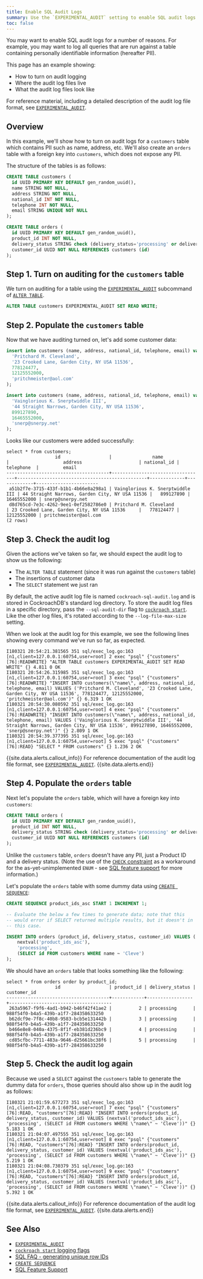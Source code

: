 ```yaml
---
title: Enable SQL Audit Logs
summary: Use the `EXPERIMENTAL_AUDIT` setting to enable SQL audit logs on a per-table basis.
toc: false
---
```


You may want to enable SQL audit logs for a number of reasons. For example, you may want to log all queries that are run against a table containing personally identifiable information (hereafter PII).

This page has an example showing:

- How to turn on audit logging
- Where the audit log files live
- What the audit log files look like

For reference material, including a detailed description of the audit log file format, see [`EXPERIMENTAL_AUDIT`](sql-audit-logging.html).

<div id="toc"></div>

## Overview

In this example, we'll show how to turn on audit logs for a `customers` table which contains PII such as name, address, etc.  We'll also create an `orders` table with a foreign key into `customers`, which does not expose any PII.

The structure of the tables is as follows:

~~~ sql
CREATE TABLE customers (
  id UUID PRIMARY KEY DEFAULT gen_random_uuid(),
  name STRING NOT NULL,
  address STRING NOT NULL,
  national_id INT NOT NULL,
  telephone INT NOT NULL,
  email STRING UNIQUE NOT NULL
);

CREATE TABLE orders (
  id UUID PRIMARY KEY DEFAULT gen_random_uuid(),
  product_id INT NOT NULL,
  delivery_status STRING check (delivery_status='processing' or delivery_status='in-transit' or delivery_status='delivered') NOT NULL,
  customer_id UUID NOT NULL REFERENCES customers (id)
);
~~~

## Step 1. Turn on auditing for the `customers` table

We turn on auditing for a table using the [`EXPERIMENTAL_AUDIT`](sql-audit-logging.html) subcommand of [`ALTER TABLE`](alter-table.html).

~~~ sql
ALTER TABLE customers EXPERIMENTAL_AUDIT SET READ WRITE;
~~~

## Step 2. Populate the `customers` table

Now that we have auditing turned on, let's add some customer data:

~~~ sql
insert into customers (name, address, national_id, telephone, email) values (
  'Pritchard M. Cleveland',
  '23 Crooked Lane, Garden City, NY USA 11536',
  778124477,
  12125552000,
  'pritchmeister@aol.com'
);

insert into customers (name, address, national_id, telephone, email) values (
  'Vainglorious K. Snerptwiddle III',
  '44 Straight Narrows, Garden City, NY USA 11536',
  899127890,
  16465552000,
  'snerp@snerpy.net'
);
~~~

Looks like our customers were added successfully:

~~~
select * from customers;
                  id                  |               name               |                    address                     | national_id |  telephone  |         email
--------------------------------------+----------------------------------+------------------------------------------------+-------------+-------------+-----------------------
 a51b2f7e-3715-433f-b1b1-4b66e8a298a1 | Vainglorious K. Snerptwiddle III | 44 Straight Narrows, Garden City, NY USA 11536 |   899127890 | 16465552000 | snerp@snerpy.net
 d8d765cd-7e3c-4262-9ee1-0ef2582786e0 | Pritchard M. Cleveland           | 23 Crooked Lane, Garden City, NY USA 11536     |   778124477 | 12125552000 | pritchmeister@aol.com
(2 rows)
~~~

## Step 3. Check the audit log

Given the actions we've taken so far, we should expect the audit log to show us the following:

- The `ALTER TABLE` statement (since it was run against the `customers` table)
- The insertions of customer data
- The `SELECT` statement we just ran

By default, the active audit log file is named `cockroach-sql-audit.log` and is stored in CockroachDB's standard log directory.  To store the audit log files in a specific directory, pass the `--sql-audit-dir` flag to [`cockroach start`](start-a-node.html).  Like the other log files, it's rotated according to the `--log-file-max-size` setting.

When we look at the audit log for this example, we see the following lines showing every command we've run so far, as expected.

~~~
I180321 20:54:21.381565 351 sql/exec_log.go:163  [n1,client=127.0.0.1:60754,user=root] 2 exec "psql" {"customers"[76]:READWRITE} "ALTER TABLE customers EXPERIMENTAL_AUDIT SET READ WRITE" {} 4.811 0 OK
I180321 20:54:26.315985 351 sql/exec_log.go:163  [n1,client=127.0.0.1:60754,user=root] 3 exec "psql" {"customers"[76]:READWRITE} "INSERT INTO customers(\"name\", address, national_id, telephone, email) VALUES ('Pritchard M. Cleveland', '23 Crooked Lane, Garden City, NY USA 11536', 778124477, 12125552000, 'pritchmeister@aol.com')" {} 6.319 1 OK
I180321 20:54:30.080592 351 sql/exec_log.go:163  [n1,client=127.0.0.1:60754,user=root] 4 exec "psql" {"customers"[76]:READWRITE} "INSERT INTO customers(\"name\", address, national_id, telephone, email) VALUES ('Vainglorious K. Snerptwiddle III', '44 Straight Narrows, Garden City, NY USA 11536', 899127890, 16465552000, 'snerp@snerpy.net')" {} 2.809 1 OK
I180321 20:54:39.377395 351 sql/exec_log.go:163  [n1,client=127.0.0.1:60754,user=root] 5 exec "psql" {"customers"[76]:READ} "SELECT * FROM customers" {} 1.236 2 OK
~~~

{{site.data.alerts.callout_info}}
For reference documentation of the audit log file format, see [`EXPERIMENTAL_AUDIT`](sql-audit-logging.html).
{{site.data.alerts.end}}

## Step 4. Populate the `orders` table

Next let's populate the `orders` table, which will have a foreign key into `customers`:

~~~ sql
CREATE TABLE orders (
  id UUID PRIMARY KEY DEFAULT gen_random_uuid(),
  product_id INT NOT NULL,
  delivery_status STRING check (delivery_status='processing' or delivery_status='in-transit' or delivery_status='delivered') NOT NULL,
  customer_id UUID NOT NULL REFERENCES customers (id)
);
~~~

Unlike the `customers` table, `orders` doesn't have any PII, just a Product ID and a delivery status. (Note the use of the [`CHECK` constraint](check.html) as a workaround for the as-yet-unimplemented `ENUM` - see [SQL feature support](sql-feature-support.html) for more information.)

Let's populate the `orders` table with some dummy data using [`CREATE SEQUENCE`](create-sequence.html):

~~~ sql
CREATE SEQUENCE product_ids_asc START 1 INCREMENT 1;

-- Evaluate the below a few times to generate data; note that this
-- would error if SELECT returned multiple results, but it doesn't in
-- this case.

INSERT INTO orders (product_id, delivery_status, customer_id) VALUES (
    nextval('product_ids_asc'),
    'processing',
    (SELECT id FROM customers WHERE name ~ 'Cleve')
);
~~~

We should have an `orders` table that looks something like the following:

~~~
select * from orders order by product_id;
                  id                  | product_id | delivery_status |             customer_id
--------------------------------------+------------+-----------------+--------------------------------------
 263a5967-f9f6-4ad1-b942-b46f42f41ae2 |          2 | processing      | 988f54f0-b4a5-439b-a1f7-284358633250
 b62dcf9e-7f8c-40b8-9583-bcb5e131442b |          3 | processing      | 988f54f0-b4a5-439b-a1f7-284358633250
 b466e8e8-040a-4375-8f1f-eb381d236bc9 |          4 | processing      | 988f54f0-b4a5-439b-a1f7-284358633250
 cd85cfbc-7711-483a-9646-d25661bc38f6 |          5 | processing      | 988f54f0-b4a5-439b-a1f7-284358633250
~~~

## Step 5. Check the audit log again

Because we used a `SELECT` against the `customers` table to generate the dummy data for `orders`, those queries should also show up in the audit log as follows:

~~~
I180321 21:01:59.677273 351 sql/exec_log.go:163  [n1,client=127.0.0.1:60754,user=root] 7 exec "psql" {"customers"[76]:READ, "customers"[76]:READ} "INSERT INTO orders(product_id, delivery_status, customer_id) VALUES (nextval('product_ids_asc'), 'processing', (SELECT id FROM customers WHERE \"name\" ~ 'Cleve'))" {} 5.183 1 OK
I180321 21:04:07.497555 351 sql/exec_log.go:163  [n1,client=127.0.0.1:60754,user=root] 8 exec "psql" {"customers"[76]:READ, "customers"[76]:READ} "INSERT INTO orders(product_id, delivery_status, customer_id) VALUES (nextval('product_ids_asc'), 'processing', (SELECT id FROM customers WHERE \"name\" ~ 'Cleve'))" {} 5.219 1 OK
I180321 21:04:08.730379 351 sql/exec_log.go:163  [n1,client=127.0.0.1:60754,user=root] 9 exec "psql" {"customers"[76]:READ, "customers"[76]:READ} "INSERT INTO orders(product_id, delivery_status, customer_id) VALUES (nextval('product_ids_asc'), 'processing', (SELECT id FROM customers WHERE \"name\" ~ 'Cleve'))" {} 5.392 1 OK
~~~

{{site.data.alerts.callout_info}}
For reference documentation of the audit log file format, see [`EXPERIMENTAL_AUDIT`](sql-audit-logging.html).
{{site.data.alerts.end}}

## See Also

- [`EXPERIMENTAL_AUDIT`](sql-audit-logging.html)
- [`cockroach start` logging flags](start-a-node.html#logging)
- [SQL FAQ - generating unique row IDs](sql-faqs.html#how-do-i-auto-generate-unique-row-ids-in-cockroachdb)
- [`CREATE SEQUENCE`](create-sequence.html)
- [SQL Feature Support](sql-feature-support.html)
